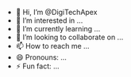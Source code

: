- 👋 Hi, I’m @DigiTechApex
- 👀 I’m interested in ...
- 🌱 I’m currently learning ...
- 💞️ I’m looking to collaborate on ...
- 📫 How to reach me ...
- 😄 Pronouns: ...
- ⚡ Fun fact: ...

<!---
DigiTechApex/DigiTechApex is a ✨ special ✨ repository because its `README.md` (this file) appears on your GitHub profile.
You can click the Preview link to take a look at your changes.
--->
